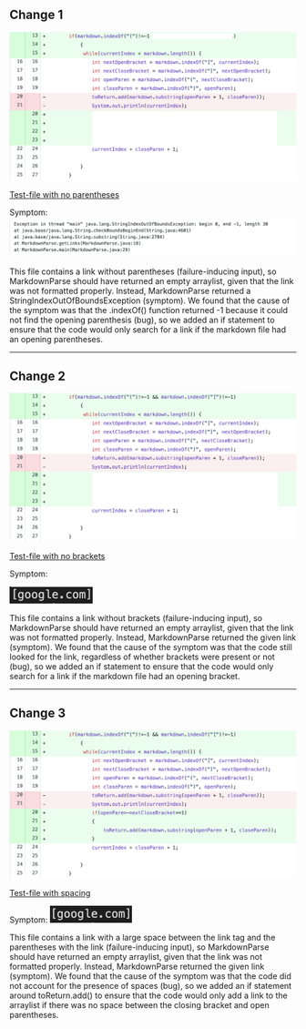 ## Change 1

![Image](change-1.png)

[Test-file with no parentheses](woohoo.md)

Symptom:
![Image](symptom1.png)

This file contains a link without parentheses (failure-inducing input), so MarkdownParse should have returned an empty arraylist, given that the link was not formatted properly. Instead, MarkdownParse returned a StringIndexOutOfBoundsException (symptom). We found that the cause of the symptom was that the .indexOf() function returned -1 because it could not find the opening parenthesis (bug), so we added an if statement to ensure that the code would only search for a link if the markdown file had an opening parentheses.

---
## Change 2

![Image](change-2.png)

[Test-file with no brackets](ms.md)

Symptom:

![Image](symptom2.png)

This file contains a link without brackets (failure-inducing input), so MarkdownParse should have returned an empty arraylist, given that the link was not formatted properly. Instead, MarkdownParse returned the given link (symptom). We found that the cause of the symptom was that the code still looked for the link, regardless of whether brackets were present or not (bug), so we added an if statement to ensure that the code would only search for a link if the markdown file had an opening bracket.

---
## Change 3

![Image](change3.png)

[Test-file with spacing](cs1.md)

Symptom:
![Image](symptom3.png)

This file contains a link with a large space between the link tag and the parentheses with the link (failure-inducing input), so MarkdownParse should have returned an empty arraylist, given that the link was not formatted properly. Instead, MarkdownParse returned the given link (symptom). We found that the cause of the symptom was that the code did not account for the presence of spaces (bug), so we added an if statement around toReturn.add() to ensure that the code would only add a link to the arraylist if there was no space between the closing bracket and open parentheses.
